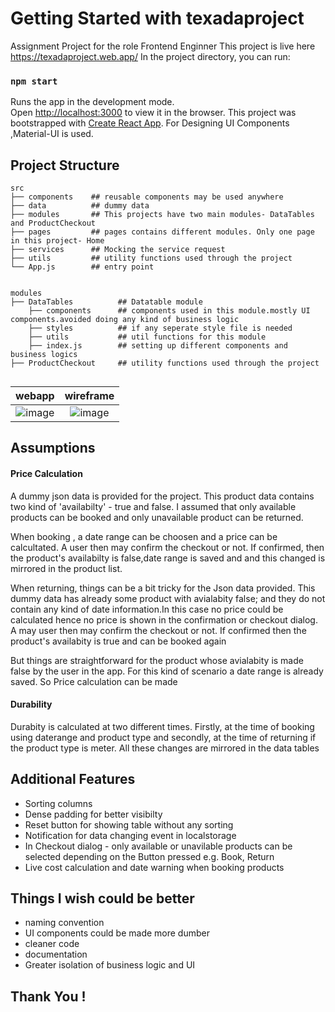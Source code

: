 # Getting Started with texadaproject
Assignment Project for the role Frontend Enginner
This project is live here https://texadaproject.web.app/
In the project directory, you can run:
### `npm start`
Runs the app in the development mode.\
Open [http://localhost:3000](http://localhost:3000) to view it in the browser.
This project was bootstrapped with [Create React App](https://github.com/facebook/create-react-app).
For Designing UI Components ,Material-UI is used.

## Project Structure
```
src
├── components    ## reusable components may be used anywhere          
├── data          ## dummy data         
├── modules       ## This projects have two main modules- DataTables and ProductCheckout              
├── pages         ## pages contains different modules. Only one page in this project- Home            
├── services      ## Mocking the service request            
├── utils         ## utility functions used through the project
└── App.js        ## entry point


modules
├── DataTables          ## Datatable module          
    ├── components      ## components used in this module.mostly UI components.avoided doing any kind of business logic         
    ├── styles          ## if any seperate style file is needed              
    ├── utils           ## util functions for this module           
    ├── index.js        ## setting up different components and business logics            
├── ProductCheckout     ## utility functions used through the project
      

```

webapp             |  wireframe
:-------------------------:|:-------------------------:
![image](https://user-images.githubusercontent.com/6941210/136853351-4fe14b57-9175-41e8-bc4e-e9b00c2dba47.png)  |  ![image](https://user-images.githubusercontent.com/6941210/136854562-8c8a3e94-75f0-4dc3-b2b6-31dcd9bf7d58.png)
 



## Assumptions

#### Price Calculation
A dummy json data is provided for the project. This product data contains two kind of 'availabilty' - true and false. I assumed that only available products can be booked and only unavailable product can be returned. 

When booking , a date range can be choosen and a price can be calcultated. A user then may confirm the checkout or not. If confirmed, then the product's availabilty is false,date range is saved and and this changed is mirrored in the product list.

When returning, things can be a bit tricky for the Json data provided. This dummy data has already some product with avialabity false; and they do not contain any kind of date information.In this case no price could be calculated hence no price is shown in the confirmation or checkout dialog. A may user then may confirm the checkout or not. If confirmed then the product's availabity is true and can be booked again

But things are straightforward for the product whose avialabity is made false by the user in the app. For this kind of scenario a date range is already saved. So Price calculation can be made

#### Durability
Durabity is calculated at two different times. Firstly, at the time of booking using daterange and product type and secondly, at the time of returning if the product type is meter. All these changes are mirrored in the data tables

## Additional Features
* Sorting columns 
* Dense padding for better visibilty
* Reset button for showing table without any sorting
* Notification for data changing event in localstorage
* In Checkout dialog - only available or unavilable products can be selected depending on the Button pressed e.g. Book, Return
* Live cost calculation and date warning when booking products

## Things I wish could be better
* naming convention
* UI components could be made more dumber 
* cleaner code
* documentation
* Greater isolation of business logic and UI



## Thank You !

